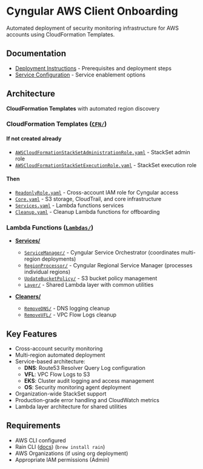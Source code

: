 # Cyngular AWS Client Onboarding

Automated deployment of security monitoring infrastructure for AWS accounts using CloudFormation Templates.

<!-- ## Quick Start

1. Configure client parameters in `.env` file
2. Run deployment: `./Scripts/RainDeployOB.sh`
3. Monitor deployment: `rain log <stack-name> --chart` -->

## Documentation

- [Deployment Instructions](./docs/INSTRUCTIONS.md) - Prerequisites and deployment steps
- [Service Configuration](./docs/CYNGULAR_SERVICES.md) - Service enablement options

## Architecture

**CloudFormation Templates** with automated region discovery

### CloudFormation Templates ([`CFN/`](./CFN/))

#### If not created already

- [`AWSCloudFormationStackSetAdministrationRole.yaml`](./CFN/AWSCloudFormationStackSetAdministrationRole.yaml) - StackSet admin role
- [`AWSCloudFormationStackSetExecutionRole.yaml`](./CFN/AWSCloudFormationStackSetExecutionRole.yaml) - StackSet execution role

#### Then

- [`ReadonlyRole.yaml`](./CFN/ReadonlyRole.yaml) - Cross-account IAM role for Cyngular access
- [`Core.yaml`](./CFN/Core.yaml) - S3 storage, CloudTrail, and core infrastructure
- [`Services.yaml`](./CFN/Services.yaml) - Lambda functions services
- [`Cleanup.yaml`](./CFN/Cleanup.yaml) - Cleanup Lambda functions for offboarding

### Lambda Functions ([`Lambdas/`](./Lambdas/))

- **[Services/](./Lambdas/Services/)**
  - [`ServiceManager/`](./Lambdas/Services/ServiceManager/) - Cyngular Service Orchestrator (coordinates multi-region deployments)
  - [`RegionProcessor/`](./Lambdas/Services/RegionProcessor/) - Cyngular Regional Service Manager (processes individual regions)
  - [`UpdateBucketPolicy/`](./Lambdas/Services/UpdateBucketPolicy/) - S3 bucket policy management
  - [`Layer/`](./Lambdas/Services/Layer/) - Shared Lambda layer with common utilities

- **[Cleaners/](./Lambdas/Cleaners/)**
  - [`RemoveDNS/`](./Lambdas/Cleaners/RemoveDNS/) - DNS logging cleanup
  - [`RemoveVFL/`](./Lambdas/Cleaners/RemoveVFL/) - VPC Flow Logs cleanup

## Key Features

- Cross-account security monitoring
- Multi-region automated deployment
- Service-based architecture:
  - **DNS**: Route53 Resolver Query Log configuration
  - **VFL**: VPC Flow Logs to S3
  - **EKS**: Cluster audit logging and access management
  - **OS**: Security monitoring agent deployment
- Organization-wide StackSet support
- Production-grade error handling and CloudWatch metrics
- Lambda layer architecture for shared utilities

## Requirements

- AWS CLI configured
- Rain CLI ([docs](https://aws-cloudformation.github.io/rain/)) (`brew install rain`)
- AWS Organizations (if using org deployment)
- Appropriate IAM permissions (Admin)
